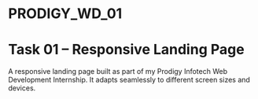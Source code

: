 # PRODIGY_WD_01
# Task 01 – Responsive Landing Page
A responsive landing page built as part of my Prodigy Infotech Web Development Internship. It adapts seamlessly to different screen sizes and devices.
